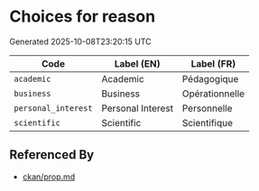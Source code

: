 # Choices for reason

Generated 2025-10-08T23:20:15 UTC

| Code | Label (EN) | Label (FR) |
|------|------------|------------|
| `academic` | Academic | Pédagogique |
| `business` | Business | Opérationnelle |
| `personal_interest` | Personal Interest | Personnelle |
| `scientific` | Scientific | Scientifique |


## Referenced By

- [ckan/prop.md](../ckan/prop.md)
